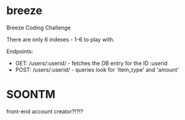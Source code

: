 # breeze
Breeze Coding Challenge

There are only 6 indexes - 1-6 to play with.

Endpoints:
- GET: /users/:userid/ - fetches the DB entry for the ID :userid
- POST: /users/:userid/ - queries look for 'item_type' and 'amount' 

SOONTM
=======
front-end account creator?!?!?